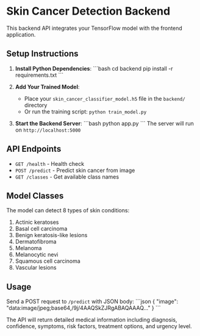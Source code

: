 # Skin Cancer Detection Backend

This backend API integrates your TensorFlow model with the frontend application.

## Setup Instructions

1. **Install Python Dependencies**:
   \`\`\`bash
   cd backend
   pip install -r requirements.txt
   \`\`\`

2. **Add Your Trained Model**:
   - Place your `skin_cancer_classifier_model.h5` file in the `backend/` directory
   - Or run the training script: `python train_model.py`

3. **Start the Backend Server**:
   \`\`\`bash
   python app.py
   \`\`\`
   The server will run on `http://localhost:5000`

## API Endpoints

- `GET /health` - Health check
- `POST /predict` - Predict skin cancer from image
- `GET /classes` - Get available class names

## Model Classes

The model can detect 8 types of skin conditions:
1. Actinic keratoses
2. Basal cell carcinoma  
3. Benign keratosis-like lesions
4. Dermatofibroma
5. Melanoma
6. Melanocytic nevi
7. Squamous cell carcinoma
8. Vascular lesions

## Usage

Send a POST request to `/predict` with JSON body:
\`\`\`json
{
  "image": "data:image/jpeg;base64,/9j/4AAQSkZJRgABAQAAAQ..."
}
\`\`\`

The API will return detailed medical information including diagnosis, confidence, symptoms, risk factors, treatment options, and urgency level.
